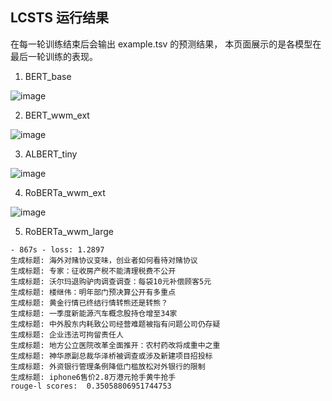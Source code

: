 
## LCSTS 运行结果

在每一轮训练结束后会输出 example.tsv 的预测结果，
本页面展示的是各模型在最后一轮训练的表现。

1. BERT_base 

![image](../docs/images/lcsts/bert_base.png)

2. BERT_wwm_ext 

![image](../docs/images/lcsts/bert_wwm_ext.png)


3. ALBERT_tiny

![image](../docs/images/lcsts/albert_tiny.png)

4. RoBERTa_wwm_ext

![image](../docs/images/lcsts/roberta_wwm_ext.png)

5. RoBERTa_wwm_large

```
- 867s - loss: 1.2897
生成标题: 海外对赌协议变味，创业者如何看待对赌协议
生成标题: 专家：征收房产税不能清理税费不公开
生成标题: 沃尔玛退购驴肉调查调查：每袋10元补偿顾客5元
生成标题: 楼继伟：明年部门预决算公开有多重点
生成标题: 黄金行情已终结行情转熊还是转熊？
生成标题: 一季度新能源汽车概念股持仓增至34家
生成标题: 中外股东内耗致公司经营难题被指有问题公司仍存疑
生成标题: 企业违法可拘留责任人
生成标题: 地方公立医院改革全面推开：农村药改将成重中之重
生成标题: 神华原副总裁华泽桥被调查或涉及新建项目招投标
生成标题: 外资银行管理条例降低门槛放松对外银行的限制
生成标题: iphone6售价2.8万港元抢手黄牛抢手
rouge-l scores:  0.35058806951744753
```